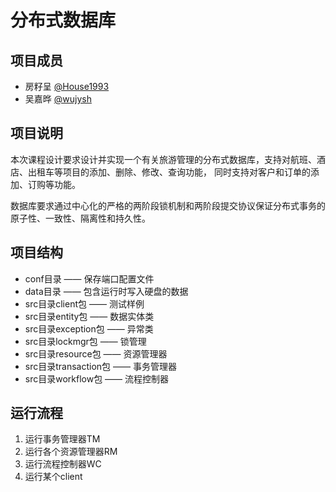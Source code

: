 # 分布式数据库

## 项目成员

- 房籽呈 [@House1993](https://github.com/House1993)
- 吴嘉晔 [@wujysh](https://github.com/wujysh)

## 项目说明

本次课程设计要求设计并实现一个有关旅游管理的分布式数据库，支持对航班、酒店、出租车等项目的添加、删除、修改、查询功能，
同时支持对客户和订单的添加、订购等功能。

数据库要求通过中心化的严格的两阶段锁机制和两阶段提交协议保证分布式事务的原子性、一致性、隔离性和持久性。

## 项目结构
- conf目录 —— 保存端口配置文件
- data目录 —— 包含运行时写入硬盘的数据
- src目录client包 —— 测试样例
- src目录entity包 —— 数据实体类
- src目录exception包 —— 异常类
- src目录lockmgr包 —— 锁管理
- src目录resource包 —— 资源管理器
- src目录transaction包 —— 事务管理器
- src目录workflow包 —— 流程控制器

## 运行流程
1. 运行事务管理器TM
2. 运行各个资源管理器RM
3. 运行流程控制器WC
4. 运行某个client